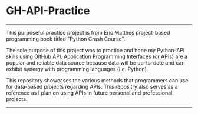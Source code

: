 # GH-API-Practice
---------------------------------------------------------------------------------------------------------------------------

This purposeful practice project is from Eric Matthes project-based programming book titled "Python Crash Course".

The sole purpose of this project was to practice and hone my Python-API skills using GitHub API. Application Programming Interfaces (or APIs) are a popular and reliable data source because data will be up-to-date and can exhibit synergy with programming languages (i.e. Python). 

This repository showcases the various methods that programmers can use for data-based projects regarding APIs. This repositry also serves as a reference as I plan on using APIs in future personal and professional projects.

---------------------------------------------------------------------------------------------------------------------------

